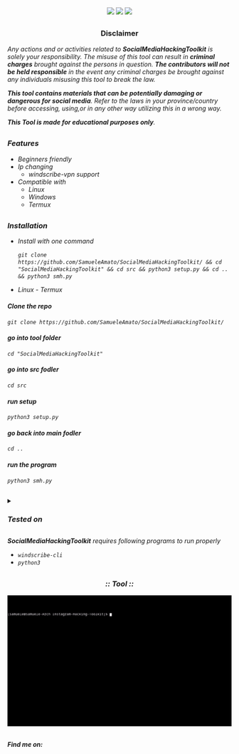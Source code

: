 <p align="center">
  <img src="https://i.ibb.co/CJ92jzN/logo.png" alt=""/>
</p>

<p align="center">
  <img src="https://img.shields.io/badge/Version-0.3.1-green?style=for-the-badge">
  <img src="https://img.shields.io/badge/Written in-Python-blue?style=for-the-badge">
  <img src="https://img.shields.io/badge/Author-SamueleAmato-937DC2?style=for-the-badge">

</p>

##

<h3><p align="center">Disclaimer</p></h3>
 
</p>

</div>


<i>Any actions and or activities related to <b>SocialMediaHackingToolkit</b> is solely your responsibility. The misuse of this tool can result in <b>criminal charges</b> brought against the persons in question. <b>The contributors will not be held responsible</b> in the event any criminal charges be brought against any individuals misusing this tool to break the law.

<b>This tool contains materials that can be potentially damaging or dangerous for social media</b>. Refer to the laws in your province/country before accessing, using,or in any other way utilizing this in a wrong way.

<b>This Tool is made for educational purposes only</b>.


##

### Features
  
- Beginners friendly
- Ip changing
  - windscribe-vpn support
- Compatible with
  - Linux
  - Windows
  - Termux 

 ## 
  
 ### Installation
- Install with one command
 
      git clone https://github.com/SamueleAmato/SocialMediaHackingToolkit/ && cd "SocialMediaHackingToolkit" && cd src && python3 setup.py && cd .. && python3 smh.py 
  
- Linux - Termux
#### Clone the repo
  ```
  git clone https://github.com/SamueleAmato/SocialMediaHackingToolkit/
  ```

#### go into tool folder
  ```
  cd "SocialMediaHackingToolkit"
  ```
#### go into src fodler
  ```
  cd src
  ```
#### run setup
  ```
  python3 setup.py
  ```
#### go back into main fodler
  ```
  cd ..
  ```
#### run the program
  ```
  python3 smh.py
  ```

  
##

 

<details>
  <summary><h3>Tested on</h3></summary>

- **Ubuntu**
- **Debian**
- **Arch**
- **Termux**
- **Windows11**
</details>
 
  
<b>SocialMediaHackingToolkit</b> requires following programs to run properly 
- `windscribe-cli`
- `python3`

##

<h3 align="center"><i>:: Tool ::</i></h3>
<p align="center">
</p>
<p align="center">
  <img src="./images/video.gif" alt=""/>
</p>
 
  
##

#### Find me on:

<p>
  <img src="https://camo.githubusercontent.com/1bd9c02d067702f4cc56bc23d0432260cf89cf46ecae6c48e0dbc656ae7fc483/68747470733a2f2f696d672e736869656c64732e696f2f62616467652f4769746875622d626c75653f7374796c653d666f722d7468652d6261646765266c6f676f3d676974687562" alt=""/>

</p>

